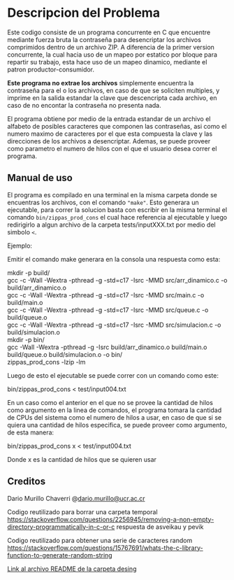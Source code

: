 # Descripcion del Problema

Este codigo consiste de un programa concurrente en C que encuentre mediante fuerza bruta la contraseña para desencriptar los archivos comprimidos dentro de un archivo ZIP. A diferencia de la primer version concurrente, la cual hacia uso de un mapeo por estatico por bloque para repartir su trabajo, esta hace uso de un mapeo dinamico, mediante el patron productor-consumidor.

 **Este programa no extrae los archivos** simplemente encuentra la contraseña para el o los archivos, en caso de que se soliciten multiples, y imprime en la salida estandar la clave que descencripta cada archivo, en caso de no encontar la contraseña no presenta nada. 
 
El programa obtiene por medio de la entrada estandar de un archivo el alfabeto de posibles caracteres que componen 
las contraseñas, asi como el numero maximo de caracteres por el que esta compuesta la clave y las direcciones de los archivos a 
desencriptar. Ademas, se puede proveer como parametro el numero de hilos con el que el usuario desea correr el programa.

## Manual de uso 

El programa es compilado en una terminal  en la misma carpeta donde se encuentras los archivos, con el comando `"make"`. Esto generara un ejecutable, para correr la solucion basta con escribir
en la misma terminal el comando `bin/zippas_prod_cons` el cual hace referencia al ejecutable y luego redirigirlo a algun
archivo de la carpeta tests/inputXXX.txt por medio del simbolo `<`. 


Ejemplo: <br>

Emitir el comando make generara en la consola una respuesta como esta: <br>

mkdir -p build/ <br>
gcc -c -Wall -Wextra -pthread -g -std=c17 -Isrc -MMD src/arr_dinamico.c -o build/arr_dinamico.o  <br>
gcc -c -Wall -Wextra -pthread -g -std=c17 -Isrc -MMD src/main.c -o build/main.o  <br>
gcc -c -Wall -Wextra -pthread -g -std=c17 -Isrc -MMD src/queue.c -o build/queue.o  <br>
gcc -c -Wall -Wextra -pthread -g -std=c17 -Isrc -MMD src/simulacion.c -o build/simulacion.o  <br>
mkdir -p bin/  <br>
gcc -Wall -Wextra -pthread -g -Isrc build/arr_dinamico.o build/main.o build/queue.o build/simulacion.o -o bin/  <br> zippas_prod_cons -lzip -lm  <br>

        
Luego de esto el ejecutable se puede correr con un comando como este: <br>

bin/zippas_prod_cons < test/input004.txt

En un caso como el anterior en el que no se provee la cantidad de hilos como argumento en la linea de comandos, el programa tomara la cantidad de CPUs del sistema
como el numero de hilos a usar, en caso de que si se quiera una cantidad de hilos especifica, se puede proveer como argumento, de esta manera: <br>

bin/zippas_prod_cons x < test/input004.txt

Donde x es la cantidad de hilos que se quieren usar

## Creditos

Dario Murillo Chaverri @dario.murillo@ucr.ac.cr

Codigo reutilizado  para borrar una carpeta temporal https://stackoverflow.com/questions/2256945/removing-a-non-empty-directory-programmatically-in-c-or-c  respuesta de asveikau y pevik

Codigo reutilizado para obtener una serie de caracteres random https://stackoverflow.com/questions/15767691/whats-the-c-library-function-to-generate-random-string

[Link al archivo README de la carpeta desing](desing/README.md)



